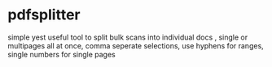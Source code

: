 # pdfsplitter
simple yest useful tool to split bulk scans into individual docs , 
single or multipages all at once, comma seperate selections, use hyphens for ranges, single numbers for single pages
